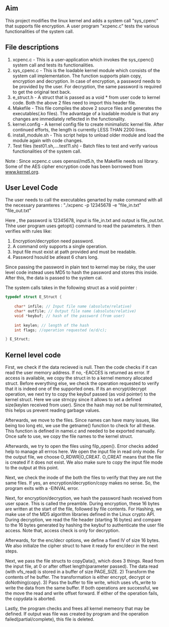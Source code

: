 
## Aim
This project modifies the linux kernel and adds a system call "sys_cpenc" that supports file encryption. A user program "xcpenc.c" tests the various functionalities of the system call.

## File descriptions

1) xcpenc.c - This is a user-application which invokes the sys_cpenc() system call and tests its functionalities.
2) sys_cpenc.c - This is the loadable kernel module which consists of the system call implementation. The function supports plain copy, encryption and decryption. 
	             In case of encryption, a password needs to be provided by the user. For decryption, the same password is required to get the original text back.
3) e_struct.h - A struct that is passed as a void * from user code to kernel code. Both the above 2 files need to import this header file.
4) Makefile - This file compiles the above 2 source files and generates the executables(.ko files). The advantage of a loadable module is that any changes are immediately reflected in the functionality.
5) kernel.config - A kernel config file to create minimalistic kernel file. After continued efforts, the length is currently LESS THAN 2200 lines.
6) install_module.sh - This script helps to unload older module and load the module again with code changes.
7) Test files (test01.sh,....test11.sh) - Batch files to test and verify various functionalities of the system call.

Note :	Since xcpenc.c uses openssl/md5.h, the Makefile needs ssl library.
		Some of the AES cipher encryption code has been borrowed from www.kernel.org.


## User Level Code

The user needs to call the executables genarted by make command with all the necessary paramteres :
	"./xcpenc -p 12345678 -e  "file_in.txt" "file_out.txt"

Here , the password is 12345678, input is file_in.txt and output is file_out.txt. Thhe user program uses getopt() command to read the parameters.
It then verifies with rules like:
1. Encryption/decryption need password.
2. A command only supports a single operation.
3. Input file must exist at path provided and must be readable.
4. Password hsould be atleast 6 chars long.

Since passing the password in plain text to kernel may be risky, the user level code instead uses MD5 to hash the password and stores this inside.
After this, the data is passed to the system cal.
		
The system calls takes in the following struct as a void pointer :
```c
typedef struct E_Struct {
	
	char* infile; // Input file name (absolute/relative)
	char* outfile; // Output file name (absolute/relative)
	void *keybuf; // hash of the password (from user)
   
	int keylen; // length of the hash
	int flags; //operation requested (e/d/c);

} E_Struct;
```


## Kernel level code

First, we check if the data recieved is null. Then the code checks if it can read the user memory address. If no, -EACCES is returned as error.
If access is available, we copy the struct in to a kernel memory allocated struct. Before everything else, we check the operation requested
to verify that it is indeed one of the supported ones. If its an encrypt/decrypt operation, we next try to copy the keybuf passed (as void pointer) 
to the kernel struct. Here we use strncpy since it allows to set a defined size(keylen received from user). Since the hash may not be null terminated,
this helps us prevent reading garbage values.

Afterwards, we move to the files. Since names can have many issues, like being too long etc, we use the getname() function to check for all these. This function is defined
in namei.c and needed to be exported manually. Once safe to use, we copy the file names to the kernel struct.  

Afterwards, we try to open the files using filp_open(). Error checks added help to manage all errros here. We open the input file in read only mode. For the output file,
we choose O_RDWR|O_CREAT. O_CREAT means that the file is created if it does not exist. We also make sure to copy the input file mode to the output at this point.

Next, we check the inode of the both the files to verify that they are not the same files. If yes, an encryption/decryption/copy makes no sense. So, the program exits with
a -EINVAL error.

Next, for encryption/decryption, we hash the password hash received from user space. This is called the preamble. During encryption, these 16 bytes are written at the start
of the file, followed by file contents. For Hashing, we make use of the MD5 algorithm libraries defined in the Linux crypto API. During decryption, we read the file header
(starting 16 bytes) and compare to the 16 bytes generated by hashing the keybuf to authenticate the user file access. Note that, access check is only for decryption.
 
Afterwards, for the enc/decr options, we define a fixed IV of size 16 bytes. We also initialze the cipher struct to have it ready for enc/decr in the next steps.
 
Next, we pass the file structs to copyData(), which does 3 things. Read from the input file, at 0 or after offset length(parameter passed). The data read (with vfs_read) is stored 
in a buffer of size PAGE_SIZE. 2) Transform the contents of he buffer. The transformation is either encrypt, decrypt or doNothing(copy). 3) Pass the buffer to file write, which uses vfs_write
to write the data from the same buffer. If both operations are successful, we the move the read and write offset forward. If either of the operation fails, the copydata is aborted.

Lastly, the program checks and frees all kernel memeory that may be defined. If output was file was created by program and the operation failed(partial/complete), this file is deleted.

